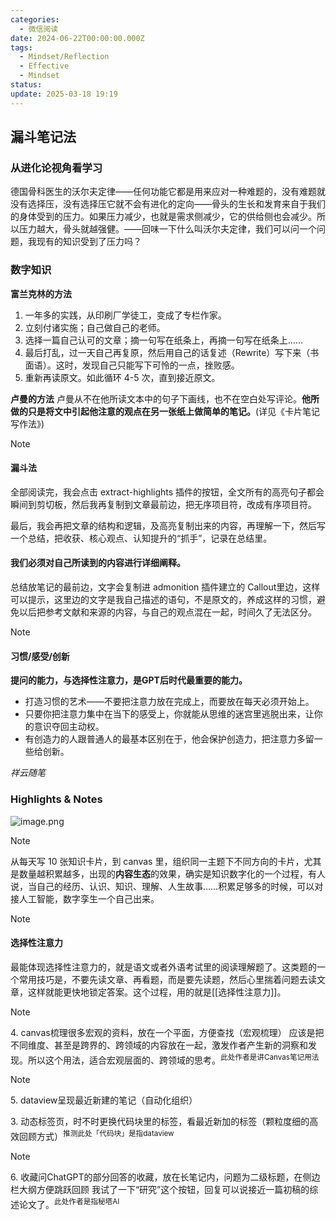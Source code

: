 ```yaml
---
categories:
  - 微信阅读
date: 2024-06-22T00:00:00.000Z
tags:
  - Mindset/Reflection
  - Effective
  - Mindset
status: 
update: 2025-03-18 19:19
---
```


## 漏斗笔记法

### 从进化论视角看学习

德国骨科医生的沃尔夫定律——任何功能它都是用来应对一种难题的，没有难题就没有选择压，没有选择压它就不会有进化的定向——骨头的生长和发育来自于我们的身体受到的压力。如果压力减少，也就是需求侧减少，它的供给侧也会减少。所以压力越大，骨头就越强健。——回味一下什么叫沃尔夫定律，我们可以问一个问题，我现有的知识受到了压力吗？

### 数字知识

**富兰克林的方法**

1. 一年多的实践，从印刷厂学徒工，变成了专栏作家。
2. 立刻付诸实施；自己做自己的老师。
3. 选择一篇自己认可的文章；摘一句写在纸条上，再摘一句写在纸条上……
4. 最后打乱，过一天自己再复原，然后用自己的话复述（Rewrite）写下来（书面语）。这时，发现自己只能写下可怜的一点，挫败感。
5. 重新再读原文。如此循环 4-5 次，直到接近原文。

**卢曼的方法**
卢曼从不在他所读文本中的句子下画线，也不在空白处写评论。**他所做的只是将文中引起他注意的观点在另一张纸上做简单的笔记。**(详见《卡片笔记写作法》)

> [!note]
>
> #### 漏斗法
>
> 全部阅读完，我会点击 extract-highlights 插件的按钮，全文所有的高亮句子都会瞬间到剪切板，然后我再复制到文章最前边，把无序项目符，改成有序项目符。
>
> 最后，我会再把文章的结构和逻辑，及高亮复制出来的内容，再理解一下，然后写一个总结，把收获、核心观点、认知提升的“抓手”，记录在总结里。
>
> #### 我们必须对自己所读到的内容进行详细阐释。
>
> 总结放笔记的最前边，文字会复制进 admonition 插件建立的 Callout里边，这样可以提示，这里边的文字是我自己描述的语句，不是原文的，养成这样的习惯，避免以后把参考文献和来源的内容，与自己的观点混在一起，时间久了无法区分。

> [!note]
>
> #### 习惯/感受/创新
>
> **提问的能力，与选择性注意力，是GPT后时代最重要的能力。**
>
> - 打造习惯的艺术——不要把注意力放在完成上，而要放在每天必须开始上。
> - 只要你把注意力集中在当下的感受上，你就能从思维的迷宫里逃脱出来，让你的意识夺回主动权。
> - 有创造力的人跟普通人的最基本区别在于，他会保护创造力，把注意力多留一些给创新。
>
> <cite>祥云随笔</cite>

###  Highlights & Notes
![image.png](https://cdn.jsdelivr.net/gh/duanbiao2000/BlogGallery@main/picture/20240501192045.png)

> [!note]
>
> 从每天写 10 张知识卡片，到 canvas 里，组织同一主题下不同方向的卡片，尤其是数量越积累越多，出现的**内容生态**的效果，确实是知识数字化的一个过程，有人说，当自己的经历、认识、知识、理解、人生故事……积累足够多的时候，可以对接人工智能，数字孪生一个自己出来。

> [!note]
>
> #### 选择性注意力
>
> 最能体现选择性注意力的，就是语文或者外语考试里的阅读理解题了。这类题的一个常用技巧是，不要先读文章、再看题，而是要先读题，然后心里揣着问题去读文章，这样就能更快地锁定答案。这个过程，用的就是[[选择性注意力]]。

> [!note]
> 4. canvas梳理很多宏观的资料，放在一个平面，方便查找（宏观梳理）
> 应该是把不同维度、甚至是跨界的、跨领域的内容放在一起，激发作者产生新的洞察和发现。所以这个用法，适合宏观层面的、跨领域的思考。<sup>此处作者是讲Canvas笔记用法</sup>

> [!note]
>
> 5. dataview呈现最近新建的笔记（自动化组织）
>
> 3. 动态标签页，时不时更换代码块里的标签，看最近新加的标签（颗粒度细的高效回顾方式）<sup>推测此处「代码块」是指dataview</sup>

> [!note]
> 6. 收藏问ChatGPT的部分回答的收藏，放在长笔记内，问题为二级标题，在侧边栏大纲方便跳跃回顾
> 我试了一下“研究”这个按钮，回复可以说接近一篇初稿的综述论文了。<sup>此处作者是指秘塔AI</sup>
